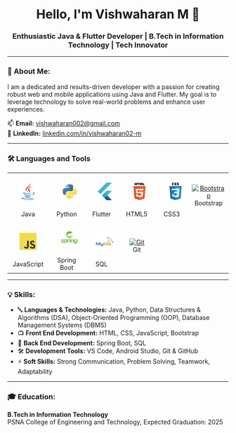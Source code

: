 <h1 align="center">Hello, I'm Vishwaharan M 👋</h1>
<h3 align="center">Enthusiastic Java & Flutter Developer | B.Tech in Information Technology | Tech Innovator</h3>

---

### 🔭 About Me:
<p>
  I am a dedicated and results-driven developer with a passion for creating robust web and mobile applications using Java and Flutter. My goal is to leverage technology to solve real-world problems and enhance user experiences.
</p>

<p>
  📫 <strong>Email:</strong> <a href="mailto:vishwaharan002@gmail.com">vishwaharan002@gmail.com</a><br>
  💼 <strong>LinkedIn:</strong> <a href="https://www.linkedin.com/in/vishwaharan02-m">linkedin.com/in/vishwaharan02-m</a>
</p>

---

### 🛠 Languages and Tools
<table align="center">
  <tr>
    <td align="center" width="96">
      <a href="https://www.java.com" target="_blank">
        <img src="https://raw.githubusercontent.com/devicons/devicon/master/icons/java/java-original.svg" alt="java" width="40" height="40" style="margin: 20px;"/>
      </a>
      <br>Java
    </td>
    <td align="center" width="96">
      <a href="https://www.python.org" target="_blank">
        <img src="https://raw.githubusercontent.com/devicons/devicon/master/icons/python/python-original.svg" alt="python" width="40" height="40" style="margin: 20px;"/>
      </a>
      <br>Python
    </td>
    <td align="center" width="96">
      <a href="https://flutter.dev" target="_blank">
        <img src="https://raw.githubusercontent.com/devicons/devicon/master/icons/flutter/flutter-original.svg" alt="flutter" width="40" height="40" style="margin: 20px;"/>
      </a>
      <br>Flutter
    </td>
    <td align="center" width="96">
      <a href="https://html.spec.whatwg.org/multipage/" target="_blank">
        <img src="https://raw.githubusercontent.com/devicons/devicon/master/icons/html5/html5-original-wordmark.svg" alt="html5" width="40" height="40" style="margin: 20px;"/>
      </a>
      <br>HTML5
    </td>
    <td align="center" width="96">
      <a href="https://www.w3.org/TR/CSS/" target="_blank">
        <img src="https://raw.githubusercontent.com/devicons/devicon/master/icons/css3/css3-original-wordmark.svg" alt="css3" width="40" height="40" style="margin: 20px;"/>
      </a>
      <br>CSS3
    </td>
    <td align="center" width="96">
      <a href="https://getbootstrap.com" target="_blank">
        <img src="https://skillicons.dev/icons?i=bootstrap" width="48" height="48" alt="Bootstrap" />
      </a>
      <br>Bootstrap
    </td>    
  </tr>
  <tr>
    <td align="center" width="96">
      <a href="https://www.javascript.com" target="_blank">
        <img src="https://raw.githubusercontent.com/devicons/devicon/master/icons/javascript/javascript-original.svg" alt="javascript" width="40" height="40" style="margin: 20px;"/>
      </a>
      <br>JavaScript
    </td>
    <td align="center" width="96">
      <a href="https://spring.io/projects/spring-boot" target="_blank">
        <img src="https://raw.githubusercontent.com/devicons/devicon/master/icons/spring/spring-original-wordmark.svg" alt="spring-boot" width="40" height="40" style="margin: 20px;"/>
      </a>
      <br>Spring Boot
    </td>
    <td align="center" width="96">
      <a href="https://www.mysql.com" target="_blank">
        <img src="https://raw.githubusercontent.com/devicons/devicon/master/icons/mysql/mysql-original-wordmark.svg" alt="mysql" width="40" height="40" style="margin: 20px;"/>
      </a>
      <br>SQL
    </td>
    <td align="center" width="96">
      <a href="https://git-scm.com" target="_blank">
        <img src="https://skillicons.dev/icons?i=git" width="48" height="48" alt="Git" />
      </a>
      <br>Git
    </td>
  </tr>
</table>

---

### 💡 Skills:
- 🔤 **Languages & Technologies:** Java, Python, Data Structures & Algorithms (DSA), Object-Oriented Programming (OOP), Database Management Systems (DBMS)
- 📺 **Front End Development:** HTML, CSS, JavaScript, Bootstrap
- 🧵 **Back End Development:** Spring Boot, SQL
- 🛠️ **Development Tools:** VS Code, Android Studio, Git & GitHub
- ⚡ **Soft Skills:** Strong Communication, Problem Solving, Teamwork, Adaptability

---

### 🎓 Education:
**B.Tech in Information Technology**  
PSNA College of Engineering and Technology, Expected Graduation: 2025
